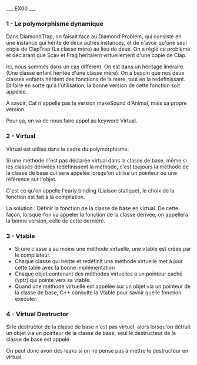 ___ EX00 ___

### 1 - Le polymorphisme dynamique

Dans DiamondTrap, on faisait face au Diamond Problem, qui consiste en une instance qui hérite de deux autres instances, et de n'avoir qu'une seul copie de ClapTrap (La classe mère) au lieu de deux. On a réglé ce problème et déclarant que Scav et Frag heŕitaient virtuellement d'une copie de Clap.

Ici, nous sommes dans un cas différent. On est dans un héritage linéraire. (Une classe enfant héritée d'une classe mère).
On a besoin que nos deux classes enfants héritent des fonctions de la mère, tout en la redéfinissant. Et faire en sorte qu'à l'utilisation, la bonne version de cette fonction soit appelée.

À savoir, Cat n'appelle pas la version makeSound d'Animal, mais sa propre version.

Pour ça, on va de nous faire appel au keyword Virtual.

### 2 - Virtual

Virtual est utilisé dans le cadre du polymorphisme.

Si une méthode n'est pas déclarée virtual dans la classe de base, même si les classes dérivées redéfinissent la méthode, c'est toujours la méthode de la classe de base qui sera appelée lorsqu'on utilise un pointeur ou une référence sur l'objet.

C'est ce qu'on appelle l'early binding (Liaison statique), le choix de la fonction est fait à la compilation.

La solution : Définir la fonction de la classe de base en virtual. De cette façon, lorsque l'on va appeler la fonction de la classe dérivée, on appellera la bonne version, celle de cette dernière.

### 3 - Vtable

* Si une classe a au moins une méthode virtuelle, une vtable est créee par le compilateur.
* Chaque classe qui hérite et redéfinit une méthode virtuelle met à jour cette table avec la bonne implémentation
* Chaque objet contenant des méthodes virtuelles a un pointeur caché (vptr) qui pointe vers sa vtable.
* Quand une méthode virtuelle est appelée sur un objet via un pointeur de la classe de base, C++ consulte la Vtable pour savoir quelle fonction exécuter.

### 4 - Virtual Destructor

Si le destructor de la classe de base n'est pas virtuel, alors lorsqu'on détruit un objet via un pointeur de la classe de base, seul le destructeur de la classe de base est appelé.

On peut donc avoir des leaks si on ne pense pas à mettre le destructeur en virtual.
